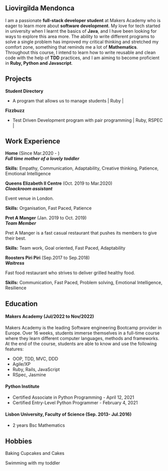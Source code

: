 ## Liovirgilda Mendonca

I am a passionate <strong>full-stack developer student</strong> at Makers Academy who is eager to learn more about <strong>software development</strong>. 
My love for tech started in university when I learnt the basics of  <strong>Java</strong>, and I have been looking for ways to explore this area more. 
The ability to write different programs to solve a single problem has improved my critical thinking and stretched my comfort zone, something that reminds me a lot of <strong>Mathematics</strong>.
Throughout this course, I intend to learn how to write reusable and clean code with the help of <strong>TDD</strong> practices, and I am aiming to become proficient in <strong>Ruby, Python and Javascript</strong>. 


## Projects

 **Student Directory** 
  - A program that allows us to manage students | Ruby  | 


 **Fizzbuzz**                 
  - Test Driven Development program with pair programming | Ruby, RSPEC |

## Work Experience

**Home** (Since Mar.2020 - )<br/>
<strong>_Full time mother of a lovely toddler_</strong>

<strong>Skills:</strong> Empathy, Communication, Adaptability, Creative thinking, Patience, Emotional Intelligence

**Queens Elizabeth II Centre** (Oct. 2019 to Mar.2020)  
<strong>_Cloackroom assistant_</strong>

Event venue in London.

<strong>Skills:</strong> Organisation, Fast Paced, Patience

**Pret A Manger** (Jan. 2019 to Oct. 2019)  
<strong>_Team Member_</strong>

Pret A Manger is a fast casual restaurant that pushes its members to give their best.

<strong>Skills:</strong> Team work, Goal oriented, Fast Paced, Adaptability

**Roosters Piri Piri** (Sep.2017 to Sep.2018)  
<strong>_Waitress_</strong>

Fast food restaurant who strives to deliver grilled healthy food.

<strong>Skills:</strong> Communication, Fast Paced, Problem solving, Emotional Intelligence, Resilience

## Education

#### Makers Academy (Jul/2022 to Nov/2022)
Makers Academy is the leading Software engineering Bootcamp provider in Europe.
Over 16 weeks, students immerse themselves in a full-time course where they learn different computer languages, methods and frameworks.
At the end of the course, students are able to know and use the following features:
- OOP, TDD, MVC, DDD
- Agile/XP
- Ruby, Rails, JavaScript
- RSpec, Jasmine

#### Python Institute 

- Certified Associate in Python Programming - April 12, 2021
- Certified Entry-Level Python Programmer - February 4, 2021

#### Lisbon University, Faculty of Science (Sep. 2013- Jul.2016)

- 2 years Bsc Mathematics

## Hobbies

Baking Cupcakes and Cakes

Swimming with my toddler
